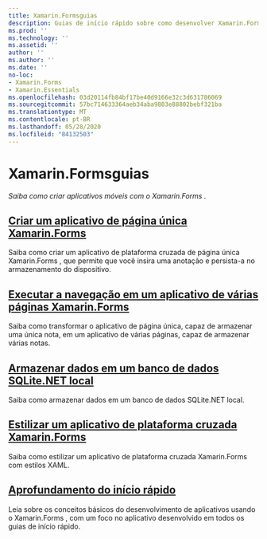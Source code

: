 ```yaml
---
title: Xamarin.Formsguias
description: Guias de início rápido sobre como desenvolver Xamarin.Forms aplicativos com o Visual Studio e o Visual Studio para Mac.
ms.prod: ''
ms.technology: ''
ms.assetid: ''
author: ''
ms.author: ''
ms.date: ''
no-loc:
- Xamarin.Forms
- Xamarin.Essentials
ms.openlocfilehash: 03d20114fb84bf17be40d9166e32c3d631786069
ms.sourcegitcommit: 57bc714633364aeb34aba9803e88802bebf321ba
ms.translationtype: MT
ms.contentlocale: pt-BR
ms.lasthandoff: 05/28/2020
ms.locfileid: "84132503"
---
```

# <a name="xamarinforms-quickstarts"></a>Xamarin.Formsguias

_Saiba como criar aplicativos móveis com o Xamarin.Forms ._

## <a name="create-a-single-page-xamarinforms-applicationsingle-pagemd"></a>[Criar um aplicativo de página única Xamarin.Forms](single-page.md)

Saiba como criar um aplicativo de plataforma cruzada de página única Xamarin.Forms , que permite que você insira uma anotação e persista-a no armazenamento do dispositivo.

## <a name="perform-navigation-in-a-multi-page-xamarinforms-applicationmulti-pagemd"></a>[Executar a navegação em um aplicativo de várias páginas Xamarin.Forms](multi-page.md)

Saiba como transformar o aplicativo de página única, capaz de armazenar uma única nota, em um aplicativo de várias páginas, capaz de armazenar várias notas.

## <a name="store-data-in-a-local-sqlitenet-database"></a>[Armazenar dados em um banco de dados SQLite.NET local](database.md)

Saiba como armazenar dados em um banco de dados SQLite.NET local.

## <a name="style-a-cross-platform-xamarinforms-applicationstylingmd"></a>[Estilizar um aplicativo de plataforma cruzada Xamarin.Forms](styling.md)

Saiba como estilizar um aplicativo de plataforma cruzada Xamarin.Forms com estilos XAML.

## <a name="quickstart-deep-dive"></a>[Aprofundamento do início rápido](deepdive.md)

Leia sobre os conceitos básicos do desenvolvimento de aplicativos usando o Xamarin.Forms , com um foco no aplicativo desenvolvido em todos os guias de início rápido.
